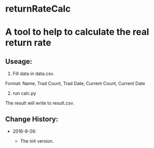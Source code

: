 # returnRateCalc
A tool to help to calculate the real return rate
================================================
Useage:
-------
1. Fill data in data.csv.

Format: Name, Trad Count, Trad Date, Current Count, Current Date

2. run calc.py

The result will write to result.csv.

Change History:
---------------

* 2016-8-26:

	* The init version.
